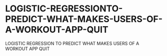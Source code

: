 # LOGISTIC-REGRESSIONTO-PREDICT-WHAT-MAKES-USERS-OF-A-WORKOUT-APP-QUIT
LOGISTIC REGRESSION TO PREDICT WHAT MAKES USERS OF A WORKOUT APP QUIT
